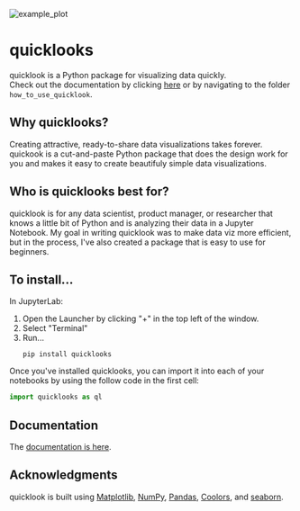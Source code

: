 ![example_plot](https://github.com/alexdsbreslav/quicklook/assets/21344372/1eb05d0b-5712-4bda-8500-78a5aa76f110)

# quicklooks
quicklook is a Python package for visualizing data quickly.  
Check out the documentation by clicking [here](https://github.com/alexdsbreslav/quicklook/tree/master/how_to_use_quicklook) or by navigating to the folder `how_to_use_quicklook`.

## Why quicklooks?
Creating attractive, ready-to-share data visualizations takes forever. quickook is a cut-and-paste Python package that does the design work for you and makes it easy to create beautifuly simple data visualizations.

## Who is quicklooks best for?
quicklook is for any data scientist, product manager, or researcher that knows a little bit of Python and is analyzing their data in a Jupyter Notebook. My goal in writing quicklook was to make data viz more efficient, but in the process, I've also created a package that is easy to use for beginners.

## To install...
In JupyterLab:
1. Open the Launcher by clicking "+" in the top left of the window.
2. Select "Terminal"
3. Run...
   ```
   pip install quicklooks
   ```

Once you've installed quicklooks, you can import it into each of your notebooks by using the follow code in the first cell:
```python
import quicklooks as ql
```

## Documentation
The [documentation is here](https://github.com/alexdsbreslav/quicklook/tree/master/how_to_use_quicklook).

## Acknowledgments
quicklook is built using [Matplotlib](https://matplotlib.org/), [NumPy](https://numpy.org/), [Pandas](https://pandas.pydata.org/), [Coolors](https://coolors.co/), and [seaborn](https://seaborn.pydata.org/).

